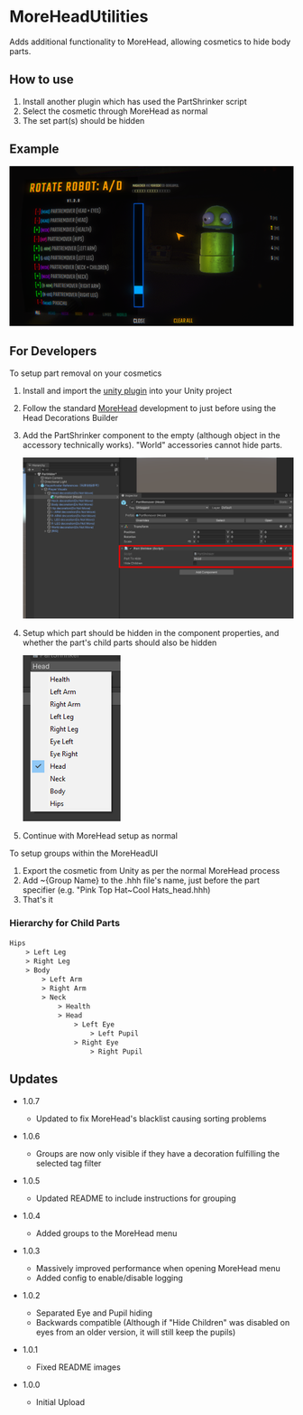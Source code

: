 # MoreHeadUtilities

Adds additional functionality to MoreHead, allowing cosmetics to hide body parts.

## How to use

1. Install another plugin which has used the PartShrinker script
2. Select the cosmetic through MoreHead as normal
3. The set part(s) should be hidden

## Example

![MoreHeadMenu](https://raw.githubusercontent.com/Maygik/MoreHeadUtilities/refs/heads/master/Shared/MoreHeadMenu.png)

## For Developers

To setup part removal on your cosmetics
1. Install and import the [unity plugin](https://github.com/Maygik/MoreHeadUtilities/raw/refs/heads/master/MoreHeadUtilities.unitypackage) into your Unity project
2. Follow the standard [MoreHead](https://thunderstore.io/c/repo/p/YMC_MHZ/MoreHead/) development to just before using the Head Decorations Builder
3. Add the PartShrinker component to the empty (although object in the accessory technically works). "World" accessories cannot hide parts.

    ![UnityComponent](https://raw.githubusercontent.com/Maygik/MoreHeadUtilities/refs/heads/master/Shared/UnityComponent.png)

4. Setup which part should be hidden in the component properties, and whether the part's child parts should also be hidden

    ![BodyParts](https://raw.githubusercontent.com/Maygik/MoreHeadUtilities/refs/heads/master/Shared/BodyParts.png)

5. Continue with MoreHead setup as normal


To setup groups within the MoreHeadUI
1. Export the cosmetic from Unity as per the normal MoreHead process
2. Add ~{Group Name} to the .hhh file's name, just before the part specifier (e.g. "Pink Top Hat~Cool Hats_head.hhh)
3. That's it

### Hierarchy for Child Parts
```
Hips
    > Left Leg
    > Right Leg
    > Body
        > Left Arm
        > Right Arm
        > Neck
            > Health
            > Head
                > Left Eye
                    > Left Pupil
                > Right Eye
                    > Right Pupil
```



## Updates
- 1.0.7
	- Updated to fix MoreHead's blacklist causing sorting problems
- 1.0.6
    - Groups are now only visible if they have a decoration fulfilling the selected tag filter
- 1.0.5
    - Updated README to include instructions for grouping
- 1.0.4
    - Added groups to the MoreHead menu
- 1.0.3
	- Massively improved performance when opening MoreHead menu
	- Added config to enable/disable logging
- 1.0.2
	- Separated Eye and Pupil hiding
	- Backwards compatible (Although if "Hide Children" was disabled on eyes from an older version, it will still keep the pupils)

- 1.0.1
    - Fixed README images

- 1.0.0
    - Initial Upload